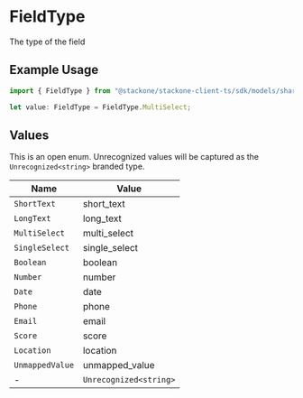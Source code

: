 # FieldType

The type of the field

## Example Usage

```typescript
import { FieldType } from "@stackone/stackone-client-ts/sdk/models/shared";

let value: FieldType = FieldType.MultiSelect;
```

## Values

This is an open enum. Unrecognized values will be captured as the `Unrecognized<string>` branded type.

| Name                   | Value                  |
| ---------------------- | ---------------------- |
| `ShortText`            | short_text             |
| `LongText`             | long_text              |
| `MultiSelect`          | multi_select           |
| `SingleSelect`         | single_select          |
| `Boolean`              | boolean                |
| `Number`               | number                 |
| `Date`                 | date                   |
| `Phone`                | phone                  |
| `Email`                | email                  |
| `Score`                | score                  |
| `Location`             | location               |
| `UnmappedValue`        | unmapped_value         |
| -                      | `Unrecognized<string>` |
